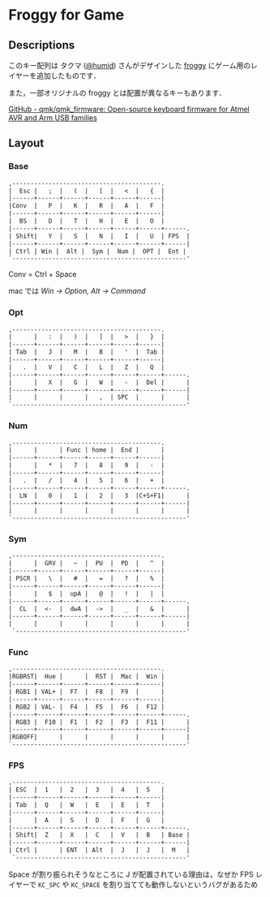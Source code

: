 # Froggy for Game

## Descriptions

このキー配列は タクマ ([@humid](https://twitter.com/humid)) さんがデザインした [froggy](https://hum-id.jp/blog/gadget/597) にゲーム用のレイヤーを追加したものです．

また，一部オリジナルの froggy とは配置が異なるキーもあります．

[GitHub - qmk/qmk_firmware: Open-source keyboard firmware for Atmel AVR and Arm USB families](https://github.com/qmk/qmk_firmware)

## Layout

### Base

```txt
,-----------------------------------------.
|  Esc |   ;  |   (  |   [  |   <  |   {  |
|------+------+------+------+------+------|
|Conv  |   P  |   K  |   R  |   A  |   F  |
|------+------+------+------+------+------|
|  BS  |   D  |   T  |   H  |   E  |   O  |
|------+------+------+------+------+------+------.
| Shift|   Y  |   S  |   N  |   I  |   U  | FPS  |
|------+------+------+------+------+------+------|
| Ctrl | Win |  Alt |  Sym |  Num |  OPT |  Ent |
`------------------------------------------------'
```

Conv = Ctrl + Space

mac では *Win → Option, Alt → Command*

### Opt

```txt
,-----------------------------------------.
|      |   :  |   )  |   ]  |   >  |   }  |
|------+------+------+------+------+------|
| Tab  |   J  |   M  |   B  |   '  |  Tab |
|------+------+------+------+------+------|
|   .  |   V  |   C  |   L  |   Z  |   Q  |
|------+------+------+------+------+------+------.
|      |   X  |   G  |   W  |   -  |  Del |      |
|------+------+------+------+------+------+------|
|      |      |      |   ,  | SPC  |      |      |
`------------------------------------------------'
```

### Num

```txt
,-----------------------------------------.
|      |      | Func | home |  End |      |
|------+------+------+------+------+------|
|      |   *  |   7  |   8  |   9  |   -  |
|------+------+------+------+------+------|
|   .  |   /  |   4  |   5  |   6  |   +  |
|------+------+------+------+------+------+------.
|  LN  |   0  |   1  |   2  |   3  |C+S+F1|      |
|------+------+------+------+------+------+------|
|      |      |      |      |      |      |      |
`------------------------------------------------'
```

### Sym

```txt
,-----------------------------------------.
|      |  GRV |   ~  |  PU  |  PD  |   ^  |
|------+------+------+------+------+------|
| PSCR |   \  |   #  |   =  |   ?  |   %  |
|------+------+------+------+------+------|
|      |   $  |  upA |   @  |   !  |   |  |
|------+------+------+------+------+------+------.
|  CL  |  <-  |  dwA |  ->  |   _  |   &  |      |
|------+------+------+------+------+------+------|
|      |      |      |      |      |      |      |
 `-----------------------------------------------'
```

### Func

```txt
,-----------------------------------------.
|RGBRST|  Hue |      |  RST |  Mac |  Win |
|------+------+------+------+------+------|
| RGB1 | VAL+ |  F7  |  F8  |  F9  |      |
|------+------+------+------+------+------|
| RGB2 | VAL- |  F4  |  F5  |  F6  |  F12 |
|------+------+------+------+------+------+------.
| RGB3 |  F10 |  F1  |  F2  |  F3  |  F11 |      |
|------+------+------+------+------+------+------|
|RGBOFF|      |      |      |      |      |      |
`------------------------------------------------'
```

### FPS

```txt
,-----------------------------------------.
| ESC  |  1   |  2   |  3   |  4   |  5   |
|------+------+------+------+------+------|
| Tab  |  Q   |  W   |  E   |  E   |  T   |
|------+------+------+------+------+------|
|      |  A   |  S   |  D   |  F   |  G   |
|------+------+------+------+------+------+------.
| Shift|  Z   |  X   |  C   |  V   |  B   | Base |
|------+------+------+------+------+------+------|
| Ctrl |      | ENT  | Alt  |  J   |  J   |  M   |
 `-----------------------------------------------'
```

Space が割り振られそうなところに J が配置されている理由は，なぜか FPS レイヤーで `KC_SPC` や `KC_SPACE` を割り当てても動作しないというバグがあるため
